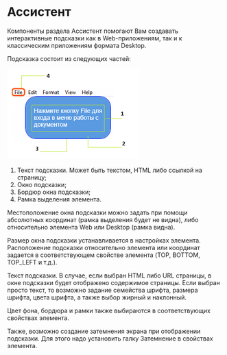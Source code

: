 # Ассистент

Компоненты раздела Ассистент помогают Вам создавать интерактивные подсказки как в Web-приложениям, так и к классическим приложениям формата Desktop.

Подсказка состоит из следующих частей:

![](<../../../.gitbook/assets/image (905).png>)

1. Текст подсказки. Может быть текстом, HTML либо ссылкой на страницу;
2. Окно подсказки;
3. Бордюр окна подсказки;
4. Рамка выделения элемента.

Местоположение окна подсказки можно задать при помощи абсолютных координат (рамка выделения будет не видна), либо относительно элемента Web или Desktop (рамка видна).

Размер окна подсказки устанавливается в настройках элемента. Расположение подсказки относительно элемента или координат задается в соответствующем свойстве элемента (TOP, BOTTOM, TOP\_LEFT и т.д.).

Текст подсказки. В случае, если выбран HTML либо URL страницы, в окне подсказки будет отображено содержимое страницы. Если выбран просто текст, то возможно задание семейства шрифта, размера шрифта, цвета шрифта, а также выбор жирный и наклонный.

Цвет фона, бордюра и рамки также выбираются в соответствующих свойствах элемента.

Также, возможно создание затемнения экрана при отображении подсказки. Для этого надо установить галку Затемнение в свойствах элемента.

